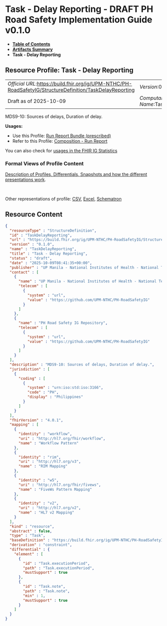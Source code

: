 # Task - Delay Reporting - DRAFT PH Road Safety Implementation Guide v0.1.0

* [**Table of Contents**](toc.md)
* [**Artifacts Summary**](artifacts.md)
* **Task - Delay Reporting**

## Resource Profile: Task - Delay Reporting 

| | |
| :--- | :--- |
| *Official URL*:https://build.fhir.org/ig/UPM-NTHC/PH-RoadSafetyIG/StructureDefinition/TaskDelayReporting | *Version*:0.1.0 |
| Draft as of 2025-10-09 | *Computable Name*:TaskDelayReporting |

 
MDS9-10: Sources of delays, Duration of delay. 

**Usages:**

* Use this Profile: [Run Report Bundle (prescribed)](StructureDefinition-RunReportBundle.md)
* Refer to this Profile: [Composition - Run Report](StructureDefinition-CompositionRunReport.md)

You can also check for [usages in the FHIR IG Statistics](https://packages2.fhir.org/xig/example.fhir.ph.roadsafety|current/StructureDefinition/TaskDelayReporting)

### Formal Views of Profile Content

 [Description of Profiles, Differentials, Snapshots and how the different presentations work](http://build.fhir.org/ig/FHIR/ig-guidance/readingIgs.html#structure-definitions). 

 

Other representations of profile: [CSV](StructureDefinition-TaskDelayReporting.csv), [Excel](StructureDefinition-TaskDelayReporting.xlsx), [Schematron](StructureDefinition-TaskDelayReporting.sch) 



## Resource Content

```json
{
  "resourceType" : "StructureDefinition",
  "id" : "TaskDelayReporting",
  "url" : "https://build.fhir.org/ig/UPM-NTHC/PH-RoadSafetyIG/StructureDefinition/TaskDelayReporting",
  "version" : "0.1.0",
  "name" : "TaskDelayReporting",
  "title" : "Task - Delay Reporting",
  "status" : "draft",
  "date" : "2025-10-09T08:41:35+00:00",
  "publisher" : "UP Manila - National Institutes of Health - National Telehealth Center",
  "contact" : [
    {
      "name" : "UP Manila - National Institutes of Health - National Telehealth Center",
      "telecom" : [
        {
          "system" : "url",
          "value" : "https://github.com/UPM-NTHC/PH-RoadSafetyIG"
        }
      ]
    },
    {
      "name" : "PH Road Safety IG Repository",
      "telecom" : [
        {
          "system" : "url",
          "value" : "https://github.com/UPM-NTHC/PH-RoadSafetyIG"
        }
      ]
    }
  ],
  "description" : "MDS9-10: Sources of delays, Duration of delay.",
  "jurisdiction" : [
    {
      "coding" : [
        {
          "system" : "urn:iso:std:iso:3166",
          "code" : "PH",
          "display" : "Philippines"
        }
      ]
    }
  ],
  "fhirVersion" : "4.0.1",
  "mapping" : [
    {
      "identity" : "workflow",
      "uri" : "http://hl7.org/fhir/workflow",
      "name" : "Workflow Pattern"
    },
    {
      "identity" : "rim",
      "uri" : "http://hl7.org/v3",
      "name" : "RIM Mapping"
    },
    {
      "identity" : "w5",
      "uri" : "http://hl7.org/fhir/fivews",
      "name" : "FiveWs Pattern Mapping"
    },
    {
      "identity" : "v2",
      "uri" : "http://hl7.org/v2",
      "name" : "HL7 v2 Mapping"
    }
  ],
  "kind" : "resource",
  "abstract" : false,
  "type" : "Task",
  "baseDefinition" : "https://build.fhir.org/ig/UPM-NTHC/PH-RoadSafetyIG/StructureDefinition/TaskRoadSafety",
  "derivation" : "constraint",
  "differential" : {
    "element" : [
      {
        "id" : "Task.executionPeriod",
        "path" : "Task.executionPeriod",
        "mustSupport" : true
      },
      {
        "id" : "Task.note",
        "path" : "Task.note",
        "min" : 1,
        "mustSupport" : true
      }
    ]
  }
}

```
